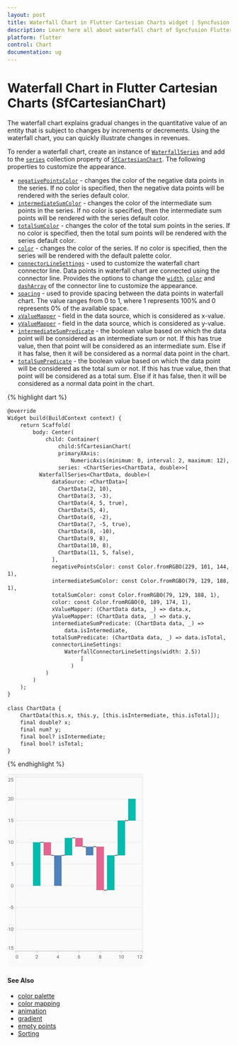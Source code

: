 ```yaml
---
layout: post
title: Waterfall Chart in Flutter Cartesian Charts widget | Syncfusion 
description: Learn here all about waterfall chart of Syncfusion Flutter Cartesian Charts (SfCartesianChart) widget and more.
platform: flutter
control: Chart
documentation: ug
---
```


# Waterfall Chart in Flutter Cartesian Charts (SfCartesianChart)

The waterfall chart explains gradual changes in the quantitative value of an entity that is subject to changes by increments or decrements. Using the waterfall chart, you can quickly illustrate changes in revenues.

To render a waterfall chart, create an instance of [`WaterfallSeries`](https://pub.dev/documentation/syncfusion_flutter_charts/latest/charts/WaterfallSeries-class.html) and add to the [`series`](https://pub.dev/documentation/syncfusion_flutter_charts/latest/charts/SfCartesianChart/series.html) collection property of [`SfCartesianChart`](https://pub.dev/documentation/syncfusion_flutter_charts/latest/charts/SfCartesianChart/SfCartesianChart.html). The following properties to customize the appearance.

* [`negativePointsColor`](https://pub.dev/documentation/syncfusion_flutter_charts/latest/charts/WaterfallSeries/negativePointsColor.html) - changes the color of the negative data points in the series. If no color is specified, then the negative data points will be rendered with the series default color.
* [`intermediateSumColor`](https://pub.dev/documentation/syncfusion_flutter_charts/latest/charts/WaterfallSeries/intermediateSumColor.html) - changes the color of the intermediate sum points in the series. If no color is specified, then the intermediate sum points will be rendered with the series default color.
* [`totalSumColor`](https://pub.dev/documentation/syncfusion_flutter_charts/latest/charts/WaterfallSeries/totalSumColor.html) - changes the color of the total sum points in the series. If no color is specified, then the total sum points will be rendered with the series default color.
* [`color`](https://pub.dev/documentation/syncfusion_flutter_charts/latest/charts/CartesianSeries/color.html) - changes the color of the series. If no color is specified, then the series will be rendered with the default palette color.
* [`connectorLineSettings`](https://pub.dev/documentation/syncfusion_flutter_charts/latest/charts/WaterfallSeries/connectorLineSettings.html) - used to customize the waterfall chart connector line. Data points in waterfall chart are connected using the connector line. Provides the options to change the [`width`](https://pub.dev/documentation/syncfusion_flutter_charts/latest/charts/ConnectorLineSettings/width.html), [`color`](https://pub.dev/documentation/syncfusion_flutter_charts/latest/charts/ConnectorLineSettings/color.html) and [`dashArray`](https://pub.dev/documentation/syncfusion_flutter_charts/latest/charts/WaterfallConnectorLineSettings/dashArray.html) of the connector line to customize the appearance.
* [`spacing`](https://pub.dev/documentation/syncfusion_flutter_charts/latest/charts/WaterfallSeries/spacing.html) - used to provide spacing between the data points in waterfall chart. The value ranges from 0 to 1, where 1 represents 100% and 0 represents 0% of the available space.
* [`xValueMapper`](https://pub.dev/documentation/syncfusion_flutter_charts/latest/charts/CartesianSeries/xValueMapper.html) - field in the data source, which is considered as x-value.
* [`yValueMapper`](https://pub.dev/documentation/syncfusion_flutter_charts/latest/charts/CartesianSeries/yValueMapper.html) - field in the data source, which is considered as y-value.
* [`intermediateSumPredicate`](https://pub.dev/documentation/syncfusion_flutter_charts/latest/charts/CartesianSeries/intermediateSumPredicate.html) - the boolean value based on which the data point will be considered as an intermediate sum or not. If this has true value, then that point will be considered as an intermediate sum. Else if it has false, then it will be considered as a normal data point in the chart.
* [`totalSumPredicate`](https://pub.dev/documentation/syncfusion_flutter_charts/latest/charts/CartesianSeries/totalSumPredicate.html) - the boolean value based on which the data point will be considered as the total sum or not. If this has true value, then that point will be considered as a total sum. Else if it has false, then it will be considered as a normal data point in the chart.

{% highlight dart %}

    @override
    Widget build(BuildContext context) {
        return Scaffold(
            body: Center(
                child: Container(
                    child:SfCartesianChart(
                    primaryXAxis:
                        NumericAxis(minimum: 0, interval: 2, maximum: 12),
                    series: <ChartSeries<ChartData, double>>[
              WaterfallSeries<ChartData, double>(
                  dataSource: <ChartData>[
                    ChartData(2, 10),
                    ChartData(3, -3),
                    ChartData(4, 5, true),
                    ChartData(5, 4),
                    ChartData(6, -2),
                    ChartData(7, -5, true),
                    ChartData(8, -10),
                    ChartData(9, 8),
                    ChartData(10, 8),
                    ChartData(11, 5, false),
                  ],
                  negativePointsColor: const Color.fromRGBO(229, 101, 144, 1),
                  intermediateSumColor: const Color.fromRGBO(79, 129, 188, 1),
                  totalSumColor: const Color.fromRGBO(79, 129, 188, 1),
                  color: const Color.fromRGBO(0, 189, 174, 1),
                  xValueMapper: (ChartData data, _) => data.x,
                  yValueMapper: (ChartData data, _) => data.y,
                  intermediateSumPredicate: (ChartData data, _) =>
                      data.isIntermediate,
                  totalSumPredicate: (ChartData data, _) => data.isTotal,
                  connectorLineSettings:
                      WaterfallConnectorLineSettings(width: 2.5))
                           ]
                        )
                )
            )   
        );
    }

    class ChartData {
        ChartData(this.x, this.y, [this.isIntermediate, this.isTotal]);
        final double? x;
        final num? y;
        final bool? isIntermediate;
        final bool? isTotal;
    }

{% endhighlight %}

![waterfall_chart](cartesian-chart-types-images/waterfall_series.png)

#### See Also

 * [color palette](https://help.syncfusion.com/flutter/cartesian-charts/series-customization#color-palette) 
 * [color mapping](https://help.syncfusion.com/flutter/cartesian-charts/series-customization#color-mapping-for-data-points)
 * [animation](https://help.syncfusion.com/flutter/cartesian-charts/series-customization#animation)
 * [gradient](https://help.syncfusion.com/flutter/cartesian-charts/series-customization#gradient-fill)
 * [empty points](https://help.syncfusion.com/flutter/cartesian-charts/series-customization#empty-points)
 * [Sorting](https://help.syncfusion.com/flutter/cartesian-charts/series-customization##sorting) 
